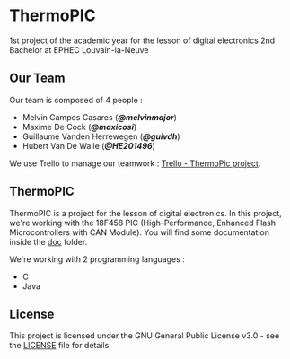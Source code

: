 # ThermoPIC

1st project of the academic year for the lesson of digital electronics 2nd Bachelor at EPHEC Louvain-la-Neuve

## Our Team

Our team is composed of 4 people :

- Melvin Campos Casares (_**@melvinmajor**_)
- Maxime De Cock (_**@maxicosi**_)
- Guillaume Vanden Herrewegen (_**@guivdh**_)
- Hubert Van De Walle (_**@HE201496**_)

We use Trello to manage our teamwork : [Trello - ThermoPic project](https://trello.com/b/enrK0mAl/thermopic-project).

## ThermoPIC

ThermoPIC is a project for the lesson of digital electronics.
In this project, we're working with the 18F458 PIC (High-Performance, Enhanced Flash Microcontrollers with CAN Module).
You will find some documentation inside the [doc](doc/) folder.

We're working with 2 programming languages :

- C
- Java

## License

This project is licensed under the GNU General Public License v3.0 - see the [LICENSE](LICENSE.md) file for details.
